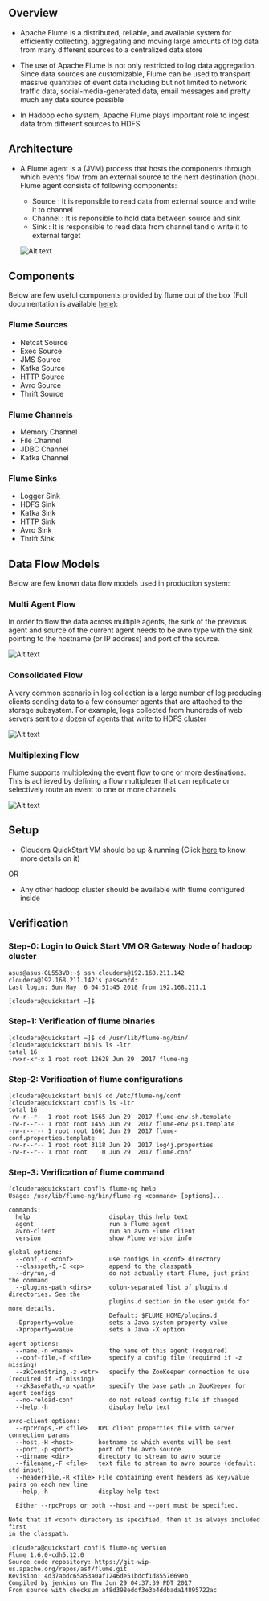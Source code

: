 ## Overview

* Apache Flume is a distributed, reliable, and available system for efficiently collecting, aggregating and moving large amounts of log data from many different sources to a centralized data store

* The use of Apache Flume is not only restricted to log data aggregation. Since data sources are customizable, Flume can be used to transport massive quantities of event data including but not limited to network traffic data, social-media-generated data, email messages and pretty much any data source possible

* In Hadoop echo system, Apache Flume plays important role to ingest data from different sources to HDFS  

## Architecture

* A Flume agent is a (JVM) process that hosts the components through which events flow from an external source to the next destination (hop). Flume agent consists of following components:
  * Source : It is reponsible to read data from external source and write it to channel
  * Channel : It is reponsible to hold data between source and sink
  * Sink : It is responsible to read data from channel tand o write it to external target

   
  ![Alt text](_images/_1_typical_data_flow.png?raw=true "Typical Data Flow Model")


## Components

Below are few useful components provided by flume out of the box (Full documentation is available [here](https://flume.apache.org/FlumeUserGuide.html)):
  
### Flume Sources
* Netcat Source
* Exec Source
* JMS Source
* Kafka Source
* HTTP Source
* Avro Source
* Thrift Source

### Flume Channels
* Memory Channel
* File Channel
* JDBC Channel
* Kafka Channel

### Flume Sinks
* Logger Sink
* HDFS Sink
* Kafka Sink
* HTTP Sink
* Avro Sink
* Thrift Sink

## Data Flow Models

Below are few known data flow models used in production system:

### Multi Agent Flow 
In order to flow the data across multiple agents, the sink of the previous agent and source of the current agent needs to be avro type with the sink pointing to the hostname (or IP address) and port of the source.


  ![Alt text](_images/_2_multi_agent_flow.png?raw=true "Multi Agent Data Flow")


### Consolidated Flow
A very common scenario in log collection is a large number of log producing clients sending data to a few consumer agents that are attached to the storage subsystem. For example, logs collected from hundreds of web servers sent to a dozen of agents that write to HDFS cluster
  
  
  ![Alt text](_images/_3_consolidated_flow.png?raw=true "Consolidaed Data Flow")


### Multiplexing Flow
Flume supports multiplexing the event flow to one or more destinations. This is achieved by defining a flow multiplexer that can replicate or selectively route an event to one or more channels

  
  ![Alt text](_images/_4_multiplexing_data_flow.png?raw=true "Multiplexing Data Flow")  


## Setup

* Cloudera QuickStart VM should be up & running (Click [here](https://github.com/124938/learning-hadoop-vendors/tree/master/cloudera/_1_quickstart_vm/README.md) to know more details on it) 

OR 

* Any other hadoop cluster should be available with flume configured inside

## Verification
 
### Step-0: Login to Quick Start VM OR Gateway Node of hadoop cluster

~~~
asus@asus-GL553VD:~$ ssh cloudera@192.168.211.142
cloudera@192.168.211.142's password: 
Last login: Sun May  6 04:51:45 2018 from 192.168.211.1

[cloudera@quickstart ~]$ 
~~~

### Step-1: Verification of flume binaries

~~~
[cloudera@quickstart ~]$ cd /usr/lib/flume-ng/bin/
[cloudera@quickstart bin]$ ls -ltr
total 16
-rwxr-xr-x 1 root root 12628 Jun 29  2017 flume-ng
~~~

### Step-2: Verification of flume configurations

~~~
[cloudera@quickstart bin]$ cd /etc/flume-ng/conf
[cloudera@quickstart conf]$ ls -ltr
total 16
-rw-r--r-- 1 root root 1565 Jun 29  2017 flume-env.sh.template
-rw-r--r-- 1 root root 1455 Jun 29  2017 flume-env.ps1.template
-rw-r--r-- 1 root root 1661 Jun 29  2017 flume-conf.properties.template
-rw-r--r-- 1 root root 3118 Jun 29  2017 log4j.properties
-rw-r--r-- 1 root root    0 Jun 29  2017 flume.conf
~~~

### Step-3: Verification of flume command

~~~
[cloudera@quickstart conf]$ flume-ng help
Usage: /usr/lib/flume-ng/bin/flume-ng <command> [options]...

commands:
  help                      display this help text
  agent                     run a Flume agent
  avro-client               run an avro Flume client
  version                   show Flume version info

global options:
  --conf,-c <conf>          use configs in <conf> directory
  --classpath,-C <cp>       append to the classpath
  --dryrun,-d               do not actually start Flume, just print the command
  --plugins-path <dirs>     colon-separated list of plugins.d directories. See the
                            plugins.d section in the user guide for more details.
                            Default: $FLUME_HOME/plugins.d
  -Dproperty=value          sets a Java system property value
  -Xproperty=value          sets a Java -X option

agent options:
  --name,-n <name>          the name of this agent (required)
  --conf-file,-f <file>     specify a config file (required if -z missing)
  --zkConnString,-z <str>   specify the ZooKeeper connection to use (required if -f missing)
  --zkBasePath,-p <path>    specify the base path in ZooKeeper for agent configs
  --no-reload-conf          do not reload config file if changed
  --help,-h                 display help text

avro-client options:
  --rpcProps,-P <file>   RPC client properties file with server connection params
  --host,-H <host>       hostname to which events will be sent
  --port,-p <port>       port of the avro source
  --dirname <dir>        directory to stream to avro source
  --filename,-F <file>   text file to stream to avro source (default: std input)
  --headerFile,-R <file> File containing event headers as key/value pairs on each new line
  --help,-h              display help text

  Either --rpcProps or both --host and --port must be specified.

Note that if <conf> directory is specified, then it is always included first
in the classpath.
~~~

~~~
[cloudera@quickstart conf]$ flume-ng version
Flume 1.6.0-cdh5.12.0
Source code repository: https://git-wip-us.apache.org/repos/asf/flume.git
Revision: 4d37abdc65a53a0af1246de51bdcf1d8557669eb
Compiled by jenkins on Thu Jun 29 04:37:39 PDT 2017
From source with checksum af8d398eddf3e3b4ddbada14895722ac
~~~

